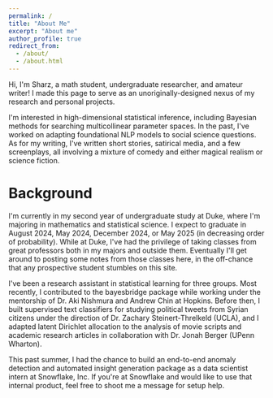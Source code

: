 ```yaml
---
permalink: /
title: "About Me"
excerpt: "About me"
author_profile: true
redirect_from: 
  - /about/
  - /about.html
---
```


Hi, I'm Sharz, a math student, undergraduate researcher, and amateur writer! I made this page to serve as an unoriginally-designed nexus of my research and personal projects.

I'm interested in high-dimensional statistical inference, including Bayesian methods for searching multicollinear parameter spaces. In the past, I've worked on adapting foundational NLP models to social science questions. As for my writing, I've written short stories, satirical media, and a few screenplays, all involving a mixture of comedy and either magical realism or science fiction. 

Background
======
I'm currently in my second year of undergraduate study at Duke, where I'm majoring in mathematics and statistical science. I expect to graduate in August 2024, May 2024, December 2024, or May 2025 (in decreasing order of probability). While at Duke, I've had the privilege of taking classes from great professors both in my majors and outside them. Eventually I'll get around to posting some notes from those classes here, in the off-chance that any prospective student stumbles on this site.

I've been a research assistant in statistical learning for three groups. Most recently, I contributed to the bayesbridge package while working under the mentorship of Dr. Aki Nishmura and Andrew Chin at Hopkins. Before then, I built supervised text classifiers for studying political tweets from Syrian citizens under the direction of Dr. Zachary Steinert-Threlkeld (UCLA), and I adapted latent Dirichlet allocation to the analysis of movie scripts and academic research articles in collaboration with Dr. Jonah Berger (UPenn Wharton).

This past summer, I had the chance to build an end-to-end anomaly detection and automated insight generation package as a data scientist intern at Snowflake, Inc. If you're at Snowflake and would like to use that internal product, feel free to shoot me a message for setup help.
